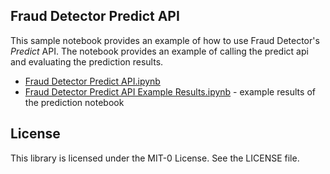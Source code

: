 
## Fraud Detector Predict API 

This sample notebook provides an example of how to use Fraud Detector's *Predict* API. The notebook provides an example of calling the predict api and evaluating the prediction results. 

- [Fraud Detector Predict API.ipynb](Fraud_Detector_Predict_API.ipynb) 
- [Fraud Detector Predict API Example Results.ipynb](Fraud_Detector_Predict_API-Example_Results.ipynb) - example results of the prediction notebook 

## License
This library is licensed under the MIT-0 License. See the LICENSE file.
